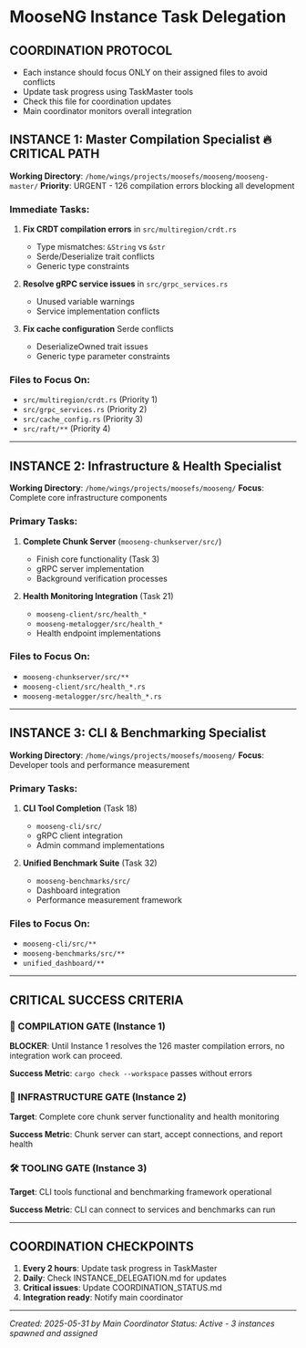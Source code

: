 # MooseNG Instance Task Delegation

## COORDINATION PROTOCOL
- Each instance should focus ONLY on their assigned files to avoid conflicts
- Update task progress using TaskMaster tools  
- Check this file for coordination updates
- Main coordinator monitors overall integration

## INSTANCE 1: Master Compilation Specialist 🔥 CRITICAL PATH
**Working Directory**: `/home/wings/projects/moosefs/mooseng/mooseng-master/`
**Priority**: URGENT - 126 compilation errors blocking all development

### Immediate Tasks:
1. **Fix CRDT compilation errors** in `src/multiregion/crdt.rs`
   - Type mismatches: `&String` vs `&str` 
   - Serde/Deserialize trait conflicts
   - Generic type constraints

2. **Resolve gRPC service issues** in `src/grpc_services.rs`
   - Unused variable warnings
   - Service implementation conflicts

3. **Fix cache configuration** Serde conflicts
   - DeserializeOwned trait issues
   - Generic type parameter constraints

### Files to Focus On:
- `src/multiregion/crdt.rs` (Priority 1)
- `src/grpc_services.rs` (Priority 2)  
- `src/cache_config.rs` (Priority 3)
- `src/raft/**` (Priority 4)

---

## INSTANCE 2: Infrastructure & Health Specialist
**Working Directory**: `/home/wings/projects/moosefs/mooseng/`
**Focus**: Complete core infrastructure components

### Primary Tasks:
1. **Complete Chunk Server** (`mooseng-chunkserver/src/`)
   - Finish core functionality (Task 3)
   - gRPC server implementation
   - Background verification processes

2. **Health Monitoring Integration** (Task 21)
   - `mooseng-client/src/health_*`
   - `mooseng-metalogger/src/health_*`
   - Health endpoint implementations

### Files to Focus On:
- `mooseng-chunkserver/src/**`
- `mooseng-client/src/health_*.rs`
- `mooseng-metalogger/src/health_*.rs`

---

## INSTANCE 3: CLI & Benchmarking Specialist  
**Working Directory**: `/home/wings/projects/moosefs/mooseng/`
**Focus**: Developer tools and performance measurement

### Primary Tasks:
1. **CLI Tool Completion** (Task 18)
   - `mooseng-cli/src/`
   - gRPC client integration
   - Admin command implementations

2. **Unified Benchmark Suite** (Task 32)
   - `mooseng-benchmarks/src/`
   - Dashboard integration
   - Performance measurement framework

### Files to Focus On:
- `mooseng-cli/src/**`
- `mooseng-benchmarks/src/**`
- `unified_dashboard/**`

---

## CRITICAL SUCCESS CRITERIA

### 🚨 COMPILATION GATE (Instance 1)
**BLOCKER**: Until Instance 1 resolves the 126 master compilation errors, no integration work can proceed.

**Success Metric**: `cargo check --workspace` passes without errors

### 🔧 INFRASTRUCTURE GATE (Instance 2)  
**Target**: Complete core chunk server functionality and health monitoring

**Success Metric**: Chunk server can start, accept connections, and report health

### 🛠️ TOOLING GATE (Instance 3)
**Target**: CLI tools functional and benchmarking framework operational

**Success Metric**: CLI can connect to services and benchmarks can run

---

## COORDINATION CHECKPOINTS

1. **Every 2 hours**: Update task progress in TaskMaster
2. **Daily**: Check INSTANCE_DELEGATION.md for updates
3. **Critical issues**: Update COORDINATION_STATUS.md
4. **Integration ready**: Notify main coordinator

---
*Created: 2025-05-31 by Main Coordinator*
*Status: Active - 3 instances spawned and assigned*